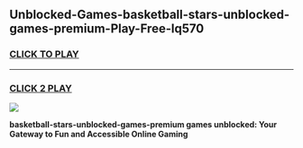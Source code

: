 
## Unblocked-Games-basketball-stars-unblocked-games-premium-Play-Free-lq570
<h3>
<a href="https://premium76.site?title=basketball-stars-unblocked-games-premium&ref=23A">CLICK TO PLAY</a></h3>
<hr>

<h3>
<a href="https://premium76.site?title=basketball-stars-unblocked-games-premium&ref=23A">CLICK 2 PLAY</a>
  
</h3>

<a href="https://premium76.site?title=basketball-stars-unblocked-games-premium&ref=23A"><img src="https://clearcache.store/games.png"></a>


**basketball-stars-unblocked-games-premium games unblocked: Your Gateway to Fun and Accessible Online Gaming**
